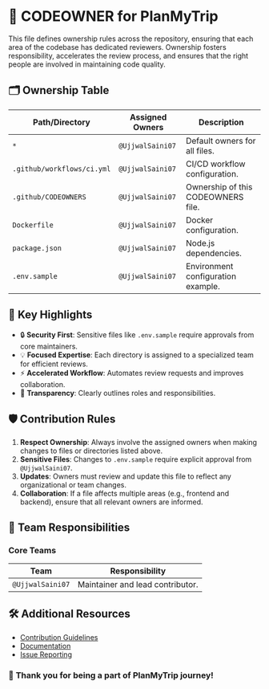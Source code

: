 # 📜 **CODEOWNER for PlanMyTrip**

This file defines ownership rules across the repository, ensuring that each area of the codebase has dedicated reviewers. Ownership fosters responsibility, accelerates the review process, and ensures that the right people are involved in maintaining code quality.

## 🗂️ **Ownership Table**

| **Path/Directory**           | **Assigned Owners**               | **Description**                           |
|-------------------------------|------------------------------------|-------------------------------------------|
| `*`                           | `@UjjwalSaini07` | Default owners for all files.             |
| `.github/workflows/ci.yml`    | `@UjjwalSaini07`                     | CI/CD workflow configuration.             |
| `.github/CODEOWNERS`          | `@UjjwalSaini07`   | Ownership of this CODEOWNERS file.        |
| `Dockerfile`                  | `@UjjwalSaini07`             | Docker configuration.                     |
| `package.json`                | `@UjjwalSaini07`           | Node.js dependencies.                     |
| `.env.sample`                | `@UjjwalSaini07` | Environment configuration example.         |



## 📌 **Key Highlights**
- 🔒 **Security First**: Sensitive files like `.env.sample` require approvals from core maintainers.
- 💡 **Focused Expertise**: Each directory is assigned to a specialized team for efficient reviews.
- ⚡ **Accelerated Workflow**: Automates review requests and improves collaboration.
- 🔄 **Transparency**: Clearly outlines roles and responsibilities.


## 🛡️ **Contribution Rules**
1. **Respect Ownership**: Always involve the assigned owners when making changes to files or directories listed above.
2. **Sensitive Files**: Changes to `.env.sample` require explicit approval from `@UjjwalSaini07`.
3. **Updates**: Owners must review and update this file to reflect any organizational or team changes.
4. **Collaboration**: If a file affects multiple areas (e.g., frontend and backend), ensure that all relevant owners are informed.

## 👥 **Team Responsibilities**

### **Core Teams**
| Team                          | Responsibility                           |
|-------------------------------|-------------------------------------------|
| `@UjjwalSaini07`              | Maintainer and lead contributor.          |







## 🛠️ **Additional Resources**
- [Contribution Guidelines](https://github.com/UjjwalSaini07/PlanMyTrip/blob/main/README.md)
- [Documentation](https://github.com/UjjwalSaini07/PlanMyTrip/blob/main/README.md)
- [Issue Reporting](https://github.com/UjjwalSaini07/PlanMyTrip/issues)

### 🎉 **Thank you for being a part of PlanMyTrip journey!**
